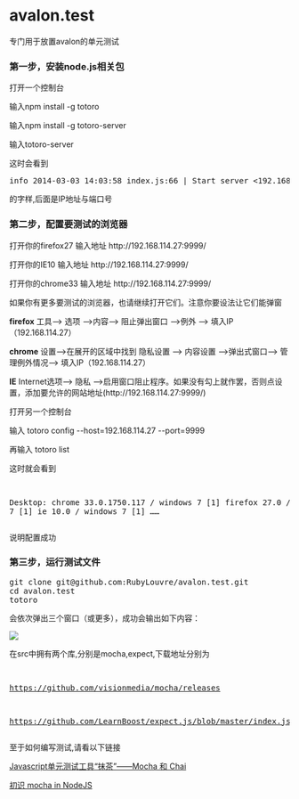 avalon.test
===========

专门用于放置avalon的单元测试



<h3>第一步，安装node.js相关包</h3>

<p>打开一个控制台</p>
 
<p>输入npm install -g totoro</p>
<p>输入npm install -g totoro-server</p>
<p>输入totoro-server</p>
<p>这时会看到</p>
<pre class="brush:js;gutter:false;">
info 2014-03-03 14:03:58 index.js:66 | Start server <192.168.114.27:9999>
</pre>
<p>的字样,后面是IP地址与端口号</p>

<h3>第二步，配置要测试的浏览器</h3>

<p>打开你的firefox27 输入地址 http://192.168.114.27:9999/</p>
<p>打开你的IE10 输入地址 http://192.168.114.27:9999/</p>
<p>打开你的chrome33 输入地址 http://192.168.114.27:9999/</p>

<p>如果你有更多要测试的浏览器，也请继续打开它们。注意你要设法让它们能弹窗</p>
<p><b>firefox</b> 工具--> 选项 -->内容--> 阻止弹出窗口 -->例外 --> 填入IP（192.168.114.27）</p>
<p><b>chrome</b> 设置-->在展开的区域中找到 隐私设置 --> 内容设置 -->弹出式窗口--> 管理例外情况--> 填入IP（192.168.114.27）</p>
<p><b>IE</b> Internet选项--> 隐私 -->启用窗口阻止程序。如果没有勾上就作罢，否则点设置，添加要允许的网站地址(http://192.168.114.27:9999/)</p>

<p>打开另一个控制台</p>
<p>输入 totoro config --host=192.168.114.27 --port=9999</p>
<p>再输入 totoro list</p>
<p>这时就会看到</p>
<pre class="brush:js;gutter:false;">

 Desktop:
   chrome 33.0.1750.117 / windows 7 [1]
   firefox 27.0 / windows 7 [1]
   ie 10.0 / windows 7 [1]
……
</pre>
<p>说明配置成功</p>
<h3>第三步，运行测试文件</h3>
<pre class="brush:js;gutter:false;">
git clone git@github.com:RubyLouvre/avalon.test.git
cd avalon.test
totoro
</pre>
<p>会依次弹出三个窗口（或更多），成功会输出如下内容：</p>
<p><img src="https://raw.github.com/RubyLouvre/avalon.test/master/step.jpg"/></p>

<p>在src中拥有两个库,分别是mocha,expect,下载地址分别为</p>
<pre class="brush:js;gutter:false;">

https://github.com/visionmedia/mocha/releases

https://github.com/LearnBoost/expect.js/blob/master/index.js
</pre>
<p>至于如何编写测试,请看以下链接</p>
<p><a href="http://www.alloyteam.com/2013/12/hour-class-learning-costs-javascript-unit-testing-tool-matcha-mocha-and-chai/">Javascript单元测试工具“抹茶”——Mocha 和 Chai </a></p>
<p><a href="http://cnodejs.org/topic/516526766d38277306c7d277">初识 mocha in NodeJS</a></p>